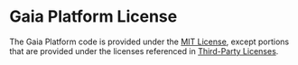 # Gaia Platform License

The Gaia Platform code is provided under the [MIT License](LICENSE.txt), except portions that are provided under the licenses referenced in [Third-Party Licenses](production/licenses/LICENSE.third-party.txt).
